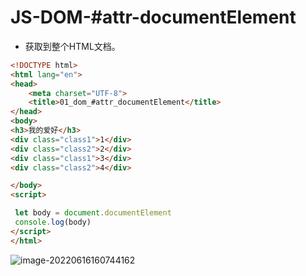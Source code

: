 # JS-DOM-#attr-documentElement

- 获取到整个HTML文档。

```html
<!DOCTYPE html>
<html lang="en">
<head>
    <meta charset="UTF-8">
    <title>01_dom_#attr_documentElement</title>
</head>
<body>
<h3>我的爱好</h3>
<div class="class1">1</div>
<div class="class2">2</div>
<div class="class1">3</div>
<div class="class2">4</div>

</body>
<script>

 let body = document.documentElement
 console.log(body)
</script>
</html>
```

![image-20220616160744162](C:/Users/Administrator.DESKTOP-E0KTJ20/AppData/Roaming/Typora/typora-user-images/image-20220616160744162.png)